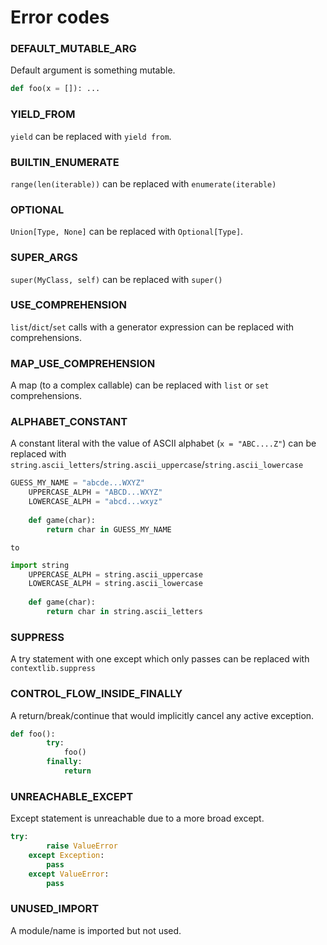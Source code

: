 # Error codes

### DEFAULT_MUTABLE_ARG
Default argument is something mutable.

```py
def foo(x = []): ...
```
    
### YIELD_FROM
`yield` can be replaced with `yield from`.
### BUILTIN_ENUMERATE
`range(len(iterable))` can be replaced with `enumerate(iterable)`
### OPTIONAL
`Union[Type, None]` can be replaced with `Optional[Type]`.
### SUPER_ARGS
`super(MyClass, self)` can be replaced with `super()`
### USE_COMPREHENSION
`list`/`dict`/`set` calls with a generator expression
    can be replaced with comprehensions.
### MAP_USE_COMPREHENSION
A map (to a complex callable) can be replaced with 
    `list` or `set` comprehensions.
### ALPHABET_CONSTANT
A constant literal with the value of ASCII alphabet (`x = "ABC....Z"`) can be replaced 
    with `string.ascii_letters`/`string.ascii_uppercase`/`string.ascii_lowercase`
    
```py
GUESS_MY_NAME = "abcde...WXYZ"
    UPPERCASE_ALPH = "ABCD...WXYZ"
    LOWERCASE_ALPH = "abcd...wxyz"
    
    def game(char):
        return char in GUESS_MY_NAME
```
    to
```py
import string
    UPPERCASE_ALPH = string.ascii_uppercase
    LOWERCASE_ALPH = string.ascii_lowercase
    
    def game(char):
        return char in string.ascii_letters
```
    
### SUPPRESS
A try statement with one except which only passes can be 
    replaced with `contextlib.suppress`
### CONTROL_FLOW_INSIDE_FINALLY
A return/break/continue that would implicitly cancel any active exception.

```py
def foo():
        try:
            foo()
        finally:
            return
```
    
### UNREACHABLE_EXCEPT
Except statement is unreachable due to a more broad except.

```py
try:
        raise ValueError
    except Exception:
        pass
    except ValueError:
        pass
```
    
### UNUSED_IMPORT
A module/name is imported but not used.

